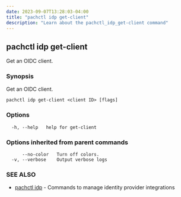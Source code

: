 ```yaml
---
date: 2023-09-07T13:28:03-04:00
title: "pachctl idp get-client"
description: "Learn about the pachctl_idp_get-client command"
---
```


## pachctl idp get-client

Get an OIDC client.

### Synopsis

Get an OIDC client.

```
pachctl idp get-client <client ID> [flags]
```

### Options

```
  -h, --help   help for get-client
```

### Options inherited from parent commands

```
      --no-color   Turn off colors.
  -v, --verbose    Output verbose logs
```

### SEE ALSO

* [pachctl idp](../pachctl_idp)	 - Commands to manage identity provider integrations

